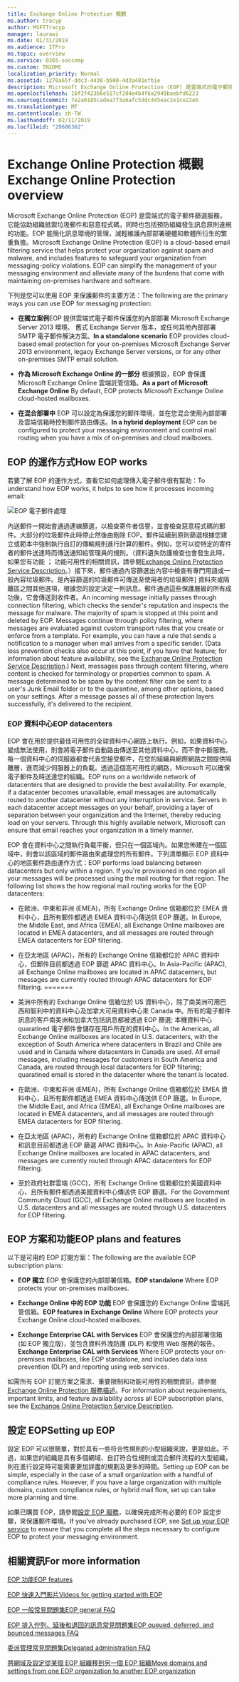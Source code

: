 ```yaml
---
title: Exchange Online Protection 概觀
ms.author: tracyp
author: MSFTTracyp
manager: laurawi
ms.date: 01/31/2019
ms.audience: ITPro
ms.topic: overview
ms.service: O365-seccomp
ms.custom: TN2DMC
localization_priority: Normal
ms.assetid: 1270a65f-ddc3-4430-b500-4d3a481efb1e
description: Microsoft Exchange Online Protection (EOP) 是雲端式的電子郵件篩選服務，它能協助組織抵禦垃圾郵件和惡意軟體，同時也包括預防組織發生訊息原則違規的功能。
ms.openlocfilehash: 16f2f423b6e517cf204e4b4f6a2949baebfd6223
ms.sourcegitcommit: 7e2a0185cadea7f3a6afc5ddc445eac2e1ce22eb
ms.translationtype: MT
ms.contentlocale: zh-TW
ms.lasthandoff: 02/11/2019
ms.locfileid: "29686362"
---
```

# <a name="exchange-online-protection-overview"></a><span data-ttu-id="e71e3-103">Exchange Online Protection 概觀</span><span class="sxs-lookup"><span data-stu-id="e71e3-103">Exchange Online Protection overview</span></span>

<span data-ttu-id="e71e3-p101">Microsoft Exchange Online Protection (EOP) 是雲端式的電子郵件篩選服務，它能協助組織抵禦垃圾郵件和惡意程式碼，同時也包括預防組織發生訊息原則違規的功能。EOP 能簡化訊息環境的管理，減輕維護內部部署硬體和軟體所衍生的繁重負擔。</span><span class="sxs-lookup"><span data-stu-id="e71e3-p101">Microsoft Exchange Online Protection (EOP) is a cloud-based email filtering service that helps protect your organization against spam and malware, and includes features to safeguard your organization from messaging-policy violations. EOP can simplify the management of your messaging environment and alleviate many of the burdens that come with maintaining on-premises hardware and software.</span></span>
  
<span data-ttu-id="e71e3-106">下列是您可以使用 EOP 來保護郵件的主要方法：</span><span class="sxs-lookup"><span data-stu-id="e71e3-106">The following are the primary ways you can use EOP for messaging protection:</span></span>
  
- <span data-ttu-id="e71e3-107">**在獨立案例**EOP 提供雲端式電子郵件保護您的內部部署 Microsoft Exchange Server 2013 環境、 舊式 Exchange Server 版本，或任何其他內部部署 SMTP 電子郵件解決方案。</span><span class="sxs-lookup"><span data-stu-id="e71e3-107">**In a standalone scenario** EOP provides cloud-based email protection for your on-premises Microsoft Exchange Server 2013 environment, legacy Exchange Server versions, or for any other on-premises SMTP email solution.</span></span> 
    
- <span data-ttu-id="e71e3-108">**作為 Microsoft Exchange Online 的一部分** 根據預設，EOP 會保護 Microsoft Exchange Online 雲端託管信箱。</span><span class="sxs-lookup"><span data-stu-id="e71e3-108">**As a part of Microsoft Exchange Online** By default, EOP protects Microsoft Exchange Online cloud-hosted mailboxes.</span></span> 
    
- <span data-ttu-id="e71e3-109">**在混合部署中** EOP 可以設定為保護您的郵件環境，並在您混合使用內部部署及雲端信箱時控制郵件路由傳送。</span><span class="sxs-lookup"><span data-stu-id="e71e3-109">**In a hybrid deployment** EOP can be configured to protect your messaging environment and control mail routing when you have a mix of on-premises and cloud mailboxes.</span></span> 
    
## <a name="how-eop-works"></a><span data-ttu-id="e71e3-110">EOP 的運作方式</span><span class="sxs-lookup"><span data-stu-id="e71e3-110">How EOP works</span></span>

<span data-ttu-id="e71e3-111">若要了解 EOP 的運作方式，查看它如何處理傳入電子郵件很有幫助：</span><span class="sxs-lookup"><span data-stu-id="e71e3-111">To understand how EOP works, it helps to see how it processes incoming email:</span></span>
  
![EOP 電子郵件處理](../media/EOP-email-processing.png)
  
<span data-ttu-id="e71e3-p102">內送郵件一開始會通過連線篩選，以檢查寄件者信譽，並會檢查惡意程式碼的郵件。大部分的垃圾郵件此時停止然後由刪除 EOP。郵件延續到原則篩選根據您建立或範本中強制執行自訂的傳輸規則進行計算的郵件。例如，您可以從特定的寄件者的郵件送達時而傳送通知給管理員的規則。（資料遺失防護檢查也會發生此時，如果您有功能 ； 功能可用性的相關資訊，請參閱[Exchange Online Protection Service Description](https://go.microsoft.com/fwlink/p/?LinkId=320619)。）接下來，郵件通過內容篩選出內容中檢查有專門用語或一般內容垃圾郵件。是內容篩選的垃圾郵件可傳送至使用者的垃圾郵件] 資料夾或隔離區之間其他選項，根據您的設定決定一則訊息。郵件通過這些保護層級的所有成功後，它會傳送到收件者。</span><span class="sxs-lookup"><span data-stu-id="e71e3-p102">An incoming message initially passes through connection filtering, which checks the sender's reputation and inspects the message for malware. The majority of spam is stopped at this point and deleted by EOP. Messages continue through policy filtering, where messages are evaluated against custom transport rules that you create or enforce from a template. For example, you can have a rule that sends a notification to a manager when mail arrives from a specific sender. (Data loss prevention checks also occur at this point, if you have that feature; for information about feature availability, see the [Exchange Online Protection Service Description](https://go.microsoft.com/fwlink/p/?LinkId=320619).) Next, messages pass through content filtering, where content is checked for terminology or properties common to spam. A message determined to be spam by the content filter can be sent to a user's Junk Email folder or to the quarantine, among other options, based on your settings. After a message passes all of these protection layers successfully, it's delivered to the recipient.</span></span>
  
### <a name="eop-datacenters"></a><span data-ttu-id="e71e3-120">EOP 資料中心</span><span class="sxs-lookup"><span data-stu-id="e71e3-120">EOP datacenters</span></span>

<span data-ttu-id="e71e3-p103">EOP 會在用於提供最佳可用性的全球資料中心網路上執行。例如，如果資料中心變成無法使用，則會將電子郵件自動路由傳送至其他資料中心，而不會中斷服務。每一個資料中心的伺服器都會代表您接受郵件，在您的組織與網際網路之間提供隔離層，進而減少伺服器上的負載。透過這個高可用性的網路，Microsoft 可以確保電子郵件及時送達您的組織。</span><span class="sxs-lookup"><span data-stu-id="e71e3-p103">EOP runs on a worldwide network of datacenters that are designed to provide the best availability. For example, if a datacenter becomes unavailable, email messages are automatically routed to another datacenter without any interruption in service. Servers in each datacenter accept messages on your behalf, providing a layer of separation between your organization and the Internet, thereby reducing load on your servers. Through this highly available network, Microsoft can ensure that email reaches your organization in a timely manner.</span></span> 
  
<span data-ttu-id="e71e3-p104">EOP 會在資料中心之間執行負載平衡，但只在一個區域內。如果您佈建在一個區域中，則會以該區域的郵件路由來處理您的所有郵件。下列清單顯示 EOP 資料中心的地區郵件路由運作方式：</span><span class="sxs-lookup"><span data-stu-id="e71e3-p104">EOP performs load balancing between datacenters but only within a region. If you're provisioned in one region all your messages will be processed using the mail routing for that region. The following list shows the how regional mail routing works for the EOP datacenters:</span></span>
  
    
- <span data-ttu-id="e71e3-128">在歐洲、中東和非洲 (EMEA)，所有 Exchange Online 信箱都位於 EMEA 資料中心，且所有郵件都透過 EMEA 資料中心傳送供 EOP 篩選。</span><span class="sxs-lookup"><span data-stu-id="e71e3-128">In Europe, the Middle East, and Africa (EMEA), all Exchange Online mailboxes are located in EMEA datacenters, and all messages are routed through EMEA datacenters for EOP filtering.</span></span>
    
- <span data-ttu-id="e71e3-129">在亞太地區 (APAC)，所有的 Exchange Online 信箱都位於 APAC 資料中心，但郵件目前都透過 EOP 篩選 APAC 資料中心。</span><span class="sxs-lookup"><span data-stu-id="e71e3-129">In Asia-Pacific (APAC), all Exchange Online mailboxes are located in APAC datacenters, but messages are currently routed through APAC datacenters for EOP filtering.</span></span>
=======
- <span data-ttu-id="e71e3-p105">美洲中所有的 Exchange Online 信箱位於 US 資料中心，除了南美洲可用巴西和智利中的資料中心及加拿大可用資料中心來 Canada 中。所有的電子郵件訊息的客戶南美洲和加拿大包括訊息都被透過 EOP 篩選; 本機資料中心quaratined 電子郵件會儲存在用戶所在的資料中心。</span><span class="sxs-lookup"><span data-stu-id="e71e3-p105">In the Americas, all Exchange Online mailboxes are located in U.S. datacenters, with the exception of South America where datacenters in Brazil and Chile are used and in Canada where datacenters in Canada are used. All email messages, including messages for customers in South America and Canada, are routed through local datacenters for EOP filtering; quaratined email is stored in the datacenter where the tenant is located.</span></span>
    
- <span data-ttu-id="e71e3-132">在歐洲、中東和非洲 (EMEA)，所有 Exchange Online 信箱都位於 EMEA 資料中心，且所有郵件都透過 EMEA 資料中心傳送供 EOP 篩選。</span><span class="sxs-lookup"><span data-stu-id="e71e3-132">In Europe, the Middle East, and Africa (EMEA), all Exchange Online mailboxes are located in EMEA datacenters, and all messages are routed through EMEA datacenters for EOP filtering.</span></span>
    
- <span data-ttu-id="e71e3-133">在亞太地區 (APAC)，所有的 Exchange Online 信箱都位於 APAC 資料中心和訊息目前都透過 EOP 篩選 APAC 資料中心。</span><span class="sxs-lookup"><span data-stu-id="e71e3-133">In Asia-Pacific (APAC), all Exchange Online mailboxes are located in APAC datacenters, and messages are currently routed through APAC datacenters for EOP filtering.</span></span>
    
- <span data-ttu-id="e71e3-134">至於政府社群雲端 (GCC)，所有 Exchange Online 信箱都位於美國資料中心，且所有郵件都透過美國資料中心傳送供 EOP 篩選。</span><span class="sxs-lookup"><span data-stu-id="e71e3-134">For the Government Community Cloud (GCC), all Exchange Online mailboxes are located in U.S. datacenters and all messages are routed through U.S. datacenters for EOP filtering.</span></span>
    
## <a name="eop-plans-and-features"></a><span data-ttu-id="e71e3-135">EOP 方案和功能</span><span class="sxs-lookup"><span data-stu-id="e71e3-135">EOP plans and features</span></span>

<span data-ttu-id="e71e3-136">以下是可用的 EOP 訂閱方案：</span><span class="sxs-lookup"><span data-stu-id="e71e3-136">The following are the available EOP subscription plans:</span></span>
  
- <span data-ttu-id="e71e3-137">**EOP 獨立** EOP 會保護您的內部部署信箱。</span><span class="sxs-lookup"><span data-stu-id="e71e3-137">**EOP standalone** Where EOP protects your on-premises mailboxes.</span></span> 
    
- <span data-ttu-id="e71e3-138">**Exchange Online 中的 EOP 功能** EOP 會保護您的 Exchange Online 雲端託管信箱。</span><span class="sxs-lookup"><span data-stu-id="e71e3-138">**EOP features in Exchange Online** Where EOP protects your Exchange Online cloud-hosted mailboxes.</span></span> 
    
- <span data-ttu-id="e71e3-139">**Exchange Enterprise CAL with Services** EOP 會保護您的內部部署信箱 (如 EOP 獨立版)，並包含資料外洩防護 (DLP) 和使用 Web 服務的報告。</span><span class="sxs-lookup"><span data-stu-id="e71e3-139">**Exchange Enterprise CAL with Services** Where EOP protects your on-premises mailboxes, like EOP standalone, and includes data loss prevention (DLP) and reporting using web services.</span></span> 
    
<span data-ttu-id="e71e3-140">如需所有 EOP 訂閱方案之需求、重要限制和功能可用性的相關資訊，請參閱 [Exchange Online Protection 服務描述](https://go.microsoft.com/fwlink/p/?LinkId=320619)。</span><span class="sxs-lookup"><span data-stu-id="e71e3-140">For information about requirements, important limits, and feature availability across all EOP subscription plans, see the [Exchange Online Protection Service Description](https://go.microsoft.com/fwlink/p/?LinkId=320619).</span></span>
  
## <a name="setting-up-eop"></a><span data-ttu-id="e71e3-141">設定 EOP</span><span class="sxs-lookup"><span data-stu-id="e71e3-141">Setting up EOP</span></span>

<span data-ttu-id="e71e3-p106">設定 EOP 可以很簡單，對於具有一些符合性規則的小型組織來說，更是如此。不過，如果您的組織是具有多個網域、自訂符合性規則或混合郵件流程的大型組織，則在進行設定時可能需要更加詳盡的規劃及更多的時間。</span><span class="sxs-lookup"><span data-stu-id="e71e3-p106">Setting up EOP can be simple, especially in the case of a small organization with a handful of compliance rules. However, if you have a large organization with multiple domains, custom compliance rules, or hybrid mail flow, set up can take more planning and time.</span></span>
  
<span data-ttu-id="e71e3-144">如果已購買 EOP，請參閱[設定 EOP 服務](set-up-your-eop-service.md)，以確保完成所有必要的 EOP 設定步驟，來保護郵件環境。</span><span class="sxs-lookup"><span data-stu-id="e71e3-144">If you've already purchased EOP, see [Set up your EOP service](set-up-your-eop-service.md) to ensure that you complete all the steps necessary to configure EOP to protect your messaging environment.</span></span> 
  
## <a name="for-more-information"></a><span data-ttu-id="e71e3-145">相關資訊</span><span class="sxs-lookup"><span data-stu-id="e71e3-145">For more information</span></span>

[<span data-ttu-id="e71e3-146">EOP 功能</span><span class="sxs-lookup"><span data-stu-id="e71e3-146">EOP features</span></span>](eop-features.md)
  
[<span data-ttu-id="e71e3-147">EOP 快速入門影片</span><span class="sxs-lookup"><span data-stu-id="e71e3-147">Videos for getting started with EOP</span></span>](videos-for-getting-started-with-eop.md)
  
[<span data-ttu-id="e71e3-148">EOP 一般常見問題集</span><span class="sxs-lookup"><span data-stu-id="e71e3-148">EOP general FAQ</span></span>](eop-general-faq.md)
  
[<span data-ttu-id="e71e3-149">EOP 排入佇列、延後和退回的訊息常見問題集</span><span class="sxs-lookup"><span data-stu-id="e71e3-149">EOP queued, deferred, and bounced messages FAQ</span></span>](eop-queued-deferred-and-bounced-messages-faq.md)
  
[<span data-ttu-id="e71e3-150">委派管理常見問題集</span><span class="sxs-lookup"><span data-stu-id="e71e3-150">Delegated administration FAQ</span></span>](delegated-administration-faq.md)
  
[<span data-ttu-id="e71e3-151">將網域及設定從某個 EOP 組織移到另一個 EOP 組織</span><span class="sxs-lookup"><span data-stu-id="e71e3-151">Move domains and settings from one EOP organization to another EOP organization</span></span>](move-domains-and-settings-from-one-eop-organization-to-another-eop-organization.md)
  

